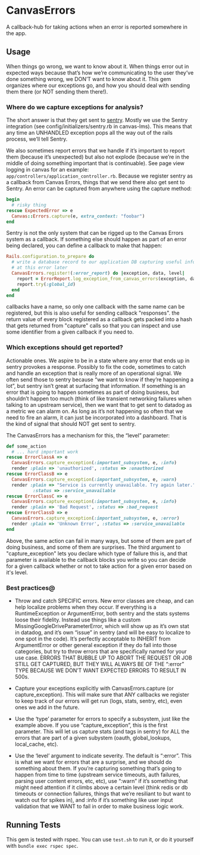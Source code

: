 # CanvasErrors

A callback-hub for taking actions when an error
is reported somewhere in the app.

## Usage

When things go wrong, we want to know about it.  When things error out in expected ways because that’s how we’re communicating to the user they’ve done something wrong, we DON’T want to know about it.  This gem organizes where our exceptions go, and how you should deal with sending them there (or NOT sending them there!).

### Where do we capture exceptions for analysis?

The short answer is that they get sent to [sentry](https://www.sentry.io). Mostly we use the Sentry integration (see config/initializers/sentry.rb in canvas-lms).  This means that any time an UNHANDLED exception pops all the way out of the rails process, we’ll tell Sentry.

We also sometimes report errors that we handle if it’s important to report them (because it’s unexpected) but also not explode (because we’re in the middle of doing something important that is continuable).  See page view logging in canvas for an example: `app/controllers/application_controller.rb`.  Because we register sentry as a callback from Canvas Errors, things that we send there also get sent to Sentry.  An error can be captured from anywhere using the capture method:

```ruby
begin
  # risky thing
rescue ExpectedError => e
  Canvas::Errors.capture(e, extra_context: "foobar")
end
```

Sentry is not the only system that can be rigged up to the Canvas Errors system as a callback.
If something else should happen as part of an error being declared, you can define a callback
to make that happen:

```ruby
Rails.configuration.to_prepare do
  # write a database record to our application DB capturing useful info for looking
  # at this error later
  CanvasErrors.register!(:error_report) do |exception, data, level|
    report = ErrorReport.log_exception_from_canvas_errors(exception, data)
    report.try(:global_id)
  end
end
```

callbacks have a name, so only one callback with the same name can be registered,
but this is also useful for sending callback "responses".  the return value
of every block registered as a callback gets packed into a hash that gets returned
from "capture" calls so that you can inspect and use some identifier from a given
callback if you need to.

### Which exceptions should get reported?

Actionable ones.  We aspire to be in a state where any error that ends up in sentry provokes a response.  Possibly to fix the code, sometimes to catch and handle an exception that is really more of an operational signal.  We often send those to sentry because “we want to know if they’re happening a lot”, but sentry isn’t great at surfacing that information.  If something is an error that is going to happen sometimes as part of doing business, but shouldn’t happen too much (think of like transient networking failures when talking to an upstream service), then we want that to get sent to datadog as a metric we can alarm on.  As long as it’s not happening so often that we need to fire an alarm, it can just be incorporated into a dashboard.  That is the kind of signal that should NOT get sent to sentry.

The CanvasErrors has a mechanism for this, the “level” parameter:

```ruby
def some_action
  # ... hard important work
rescue ErrorClassA => e
  CanvasErrors.capture_exception(:important_subsystem, e, :info)
  render :plain => 'unauthorized', :status => :unauthorized
rescue ErrorClassB => e
  CanvasErrors.capture_exception(:important_subsystem, e, :warn)
  render :plain => "Service is currently unavailable. Try again later.",
          :status => :service_unavailable
rescue ErrorClassC => e
  CanvasErrors.capture_exception(:important_subsystem, e, :info)
  render :plain => 'Bad Request', :status => :bad_request
rescue ErrorClassD => e
  CanvasErrors.capture_exception(:important_subsystem, e, :error)
  render :plain => 'Unknown Error', :status => :service_unavailable
end
```

Above, the same action can fail in many ways, but some of them
are part of doing business, and some of them are surprises.
The third argument to "capture_exception" lets you declare
which type of failure this is, and that parameter is available
to the callback blocks you write so you can decide for a given callback
whether or not to take action for a given error based on it's level.

### Best practices@

* Throw and catch SPECIFIC errors.  New error classes are cheap, and can help localize problems when they occur.  If everything is a RuntimeException or ArgumentError, both sentry and the stats systems loose their fidelity.  Instead use things like a custom MissingGoogleDriveParameterError, which will show up as it’s own stat in datadog, and it’s own “issue” in sentry (and will be easy to localize to one spot in the code).  It’s perfectly acceptable to INHERIT from ArgumentError or other general exception if they do fall into those categories, but try to throw errors that are specifically named for your use case.  ERRORS THAT BUBBLE UP TO ABORT THE REQUEST OR JOB STILL GET CAPTURED, BUT THEY WILL ALWAYS BE OF THE “:error” TYPE BECAUSE WE DON’T WANT EXPECTED ERRORS TO RESULT IN 500s.

* Capture your exceptions explicitly with CanvasErrors.capture (or capture_exception). This will make sure that ANY callbacks we register to keep track of our errors will get run (logs, stats, sentry, etc), even ones we add in the future.

* Use the ‘type’ parameter for errors to specify a subsystem, just like the example above. If you use “capture_exception”, this is the first parameter.  This will let us capture stats (and tags in sentry) for ALL the errors that are part of a given subystem (oauth, global_lookups, local_cache, etc).

* Use the ‘level’ argument to indicate severity.  The default is “:error”.  This is what we want for errors that are a surprise, and we should do something about them.  If you’re capturing something that’s going to happen from time to time (upstream service timeouts, auth failures, parsing user content errors, etc, etc), use “:warn” if it’s something that might need attention if it climbs above a certain level (think redis or db timeouts or connection failures, things that we’re resiliant to but want to watch out for spikes in), and :info if it’s something like user input validation that we WANT to fail in order to make business logic work.

## Running Tests

This gem is tested with rspec.  You can use `test.sh` to run it, or
do it yourself with `bundle exec rspec spec`.
